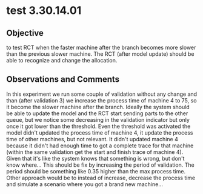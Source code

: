 # test 3.30.14.01
## Objective 

to test RCT when the faster machine after the branch becomes more slower than the previous slower machine. The RCT (after model update) should be able to recognize and change the allocation.

## Observations and Comments
In this experiment we run some couple of validation without any change and than (after validation 3) we increase the process time of machine 4 to 75, so it become the slower machine after the branch. Ideally the system should be able to update the model and the RCT start sending parts to the other queue, but we notice some decreasing in the validation indicator but only once it got lower than the threshold. Even the threshold was activated the model didn't updated the process time of machine 4, it update the process time of other machines, but not relevant. It didn't updated machine 4 because it didn't had enough time to got a complete trace for that machine (within the same validation get the start and finish trace of machine 4). Given that it's like the system knows that something is wrong, but don't know where... This should be fix by increasing the period of validation. The period should be something like 0.35 higher than the max process time. Other approach would be to instead of increase, decrease the process time and simulate a scenario where you got a brand new machine...

